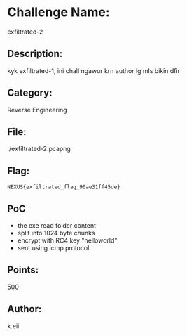 # Challenge Name:
exfiltrated-2

## Description:
kyk exfiltrated-1, ini chall ngawur krn author lg mls bikin dfir

## Category:
Reverse Engineering

## File:
./exfiltrated-2.pcapng

## Flag:
`NEXUS{exfiltrated_flag_90ae31ff45de}`

## PoC
- the exe read folder content
- split into 1024 byte chunks
- encrypt with RC4 key "helloworld"
- sent using icmp protocol

## Points:
500

## Author:
k.eii
